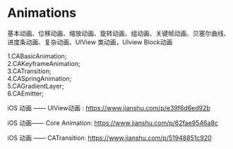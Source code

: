 # Animations
基本动画、位移动画、缩放动画、旋转动画、组动画、关键帧动画、贝塞尔曲线、进度条动画、复杂动画、UIView 类动画，UIview Block动画

1.CABasicAnimation;  
2.CAKeyframeAnimation;    
3.CATransition;  
4.CASpringAnimation;  
5.CAGradientLayer;  
6.CAEmitter;  


iOS 动画 —— UIView动画 : https://www.jianshu.com/p/e39f6d6ed92b  

iOS 动画—— Core Animation: https://www.jianshu.com/p/62fae9546a8c

iOS 动画 —— CATransition: https://www.jianshu.com/p/51948851c920

